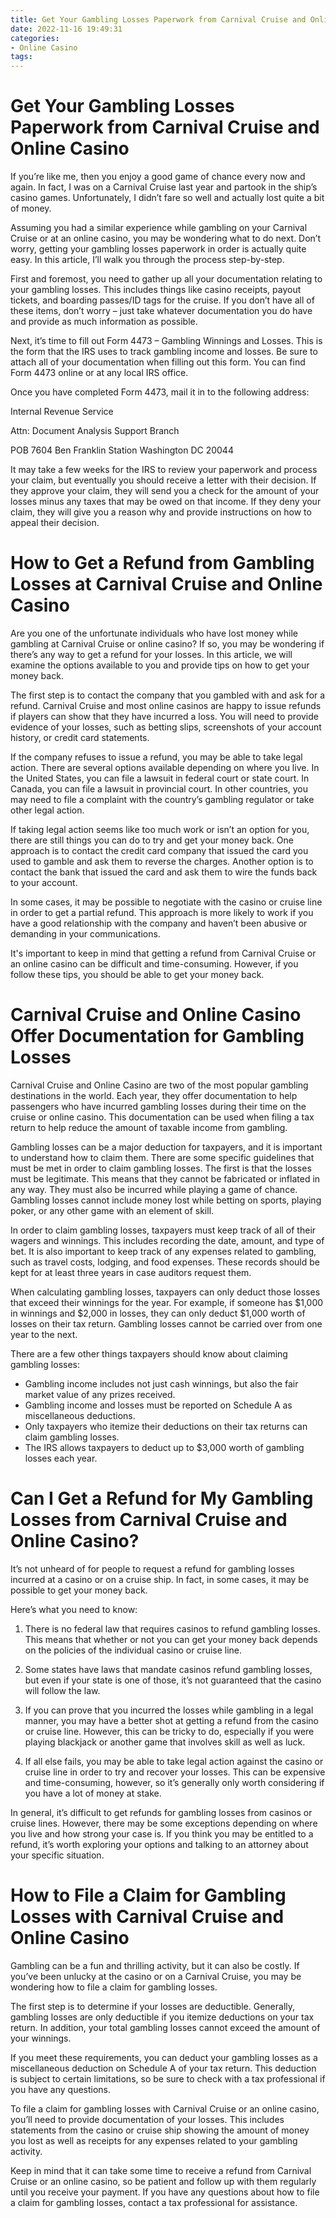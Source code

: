 ```yaml
---
title: Get Your Gambling Losses Paperwork from Carnival Cruise and Online Casino
date: 2022-11-16 19:49:31
categories:
- Online Casino
tags:
---
```



#  Get Your Gambling Losses Paperwork from Carnival Cruise and Online Casino

If you’re like me, then you enjoy a good game of chance every now and again. In fact, I was on a Carnival Cruise last year and partook in the ship’s casino games. Unfortunately, I didn’t fare so well and actually lost quite a bit of money.

Assuming you had a similar experience while gambling on your Carnival Cruise or at an online casino, you may be wondering what to do next. Don’t worry, getting your gambling losses paperwork in order is actually quite easy. In this article, I’ll walk you through the process step-by-step.

First and foremost, you need to gather up all your documentation relating to your gambling losses. This includes things like casino receipts, payout tickets, and boarding passes/ID tags for the cruise. If you don’t have all of these items, don’t worry – just take whatever documentation you do have and provide as much information as possible.

Next, it’s time to fill out Form 4473 – Gambling Winnings and Losses. This is the form that the IRS uses to track gambling income and losses. Be sure to attach all of your documentation when filling out this form. You can find Form 4473 online or at any local IRS office.

Once you have completed Form 4473, mail it in to the following address:

Internal Revenue Service

Attn: Document Analysis Support Branch

POB 7604 Ben Franklin Station
Washington DC 20044

It may take a few weeks for the IRS to review your paperwork and process your claim, but eventually you should receive a letter with their decision. If they approve your claim, they will send you a check for the amount of your losses minus any taxes that may be owed on that income. If they deny your claim, they will give you a reason why and provide instructions on how to appeal their decision.

#  How to Get a Refund from Gambling Losses at Carnival Cruise and Online Casino

Are you one of the unfortunate individuals who have lost money while gambling at Carnival Cruise or online casino? If so, you may be wondering if there’s any way to get a refund for your losses. In this article, we will examine the options available to you and provide tips on how to get your money back.

The first step is to contact the company that you gambled with and ask for a refund. Carnival Cruise and most online casinos are happy to issue refunds if players can show that they have incurred a loss. You will need to provide evidence of your losses, such as betting slips, screenshots of your account history, or credit card statements.

If the company refuses to issue a refund, you may be able to take legal action. There are several options available depending on where you live. In the United States, you can file a lawsuit in federal court or state court. In Canada, you can file a lawsuit in provincial court. In other countries, you may need to file a complaint with the country’s gambling regulator or take other legal action.

If taking legal action seems like too much work or isn’t an option for you, there are still things you can do to try and get your money back. One approach is to contact the credit card company that issued the card you used to gamble and ask them to reverse the charges. Another option is to contact the bank that issued the card and ask them to wire the funds back to your account.

In some cases, it may be possible to negotiate with the casino or cruise line in order to get a partial refund. This approach is more likely to work if you have a good relationship with the company and haven’t been abusive or demanding in your communications.

It's important to keep in mind that getting a refund from Carnival Cruise or an online casino can be difficult and time-consuming. However, if you follow these tips, you should be able to get your money back.

#  Carnival Cruise and Online Casino Offer Documentation for Gambling Losses

Carnival Cruise and Online Casino are two of the most popular gambling destinations in the world. Each year, they offer documentation to help passengers who have incurred gambling losses during their time on the cruise or online casino. This documentation can be used when filing a tax return to help reduce the amount of taxable income from gambling.

Gambling losses can be a major deduction for taxpayers, and it is important to understand how to claim them. There are some specific guidelines that must be met in order to claim gambling losses. The first is that the losses must be legitimate. This means that they cannot be fabricated or inflated in any way. They must also be incurred while playing a game of chance. Gambling losses cannot include money lost while betting on sports, playing poker, or any other game with an element of skill.

In order to claim gambling losses, taxpayers must keep track of all of their wagers and winnings. This includes recording the date, amount, and type of bet. It is also important to keep track of any expenses related to gambling, such as travel costs, lodging, and food expenses. These records should be kept for at least three years in case auditors request them.

When calculating gambling losses, taxpayers can only deduct those losses that exceed their winnings for the year. For example, if someone has $1,000 in winnings and $2,000 in losses, they can only deduct $1,000 worth of losses on their tax return. Gambling losses cannot be carried over from one year to the next.

There are a few other things taxpayers should know about claiming gambling losses: 

- Gambling income includes not just cash winnings, but also the fair market value of any prizes received. 
- Gambling income and losses must be reported on Schedule A as miscellaneous deductions. 
- Only taxpayers who itemize their deductions on their tax returns can claim gambling losses. 
- The IRS allows taxpayers to deduct up to $3,000 worth of gambling losses each year.

#  Can I Get a Refund for My Gambling Losses from Carnival Cruise and Online Casino?

It’s not unheard of for people to request a refund for gambling losses incurred at a casino or on a cruise ship. In fact, in some cases, it may be possible to get your money back.

Here’s what you need to know:

1. There is no federal law that requires casinos to refund gambling losses. This means that whether or not you can get your money back depends on the policies of the individual casino or cruise line.

2. Some states have laws that mandate casinos refund gambling losses, but even if your state is one of those, it’s not guaranteed that the casino will follow the law.

3. If you can prove that you incurred the losses while gambling in a legal manner, you may have a better shot at getting a refund from the casino or cruise line. However, this can be tricky to do, especially if you were playing blackjack or another game that involves skill as well as luck.

4. If all else fails, you may be able to take legal action against the casino or cruise line in order to try and recover your losses. This can be expensive and time-consuming, however, so it’s generally only worth considering if you have a lot of money at stake.

In general, it’s difficult to get refunds for gambling losses from casinos or cruise lines. However, there may be some exceptions depending on where you live and how strong your case is. If you think you may be entitled to a refund, it’s worth exploring your options and talking to an attorney about your specific situation.

#  How to File a Claim for Gambling Losses with Carnival Cruise and Online Casino

Gambling can be a fun and thrilling activity, but it can also be costly. If you’ve been unlucky at the casino or on a Carnival Cruise, you may be wondering how to file a claim for gambling losses.

The first step is to determine if your losses are deductible. Generally, gambling losses are only deductible if you itemize deductions on your tax return. In addition, your total gambling losses cannot exceed the amount of your winnings.

If you meet these requirements, you can deduct your gambling losses as a miscellaneous deduction on Schedule A of your tax return. This deduction is subject to certain limitations, so be sure to check with a tax professional if you have any questions.

To file a claim for gambling losses with Carnival Cruise or an online casino, you’ll need to provide documentation of your losses. This includes statements from the casino or cruise ship showing the amount of money you lost as well as receipts for any expenses related to your gambling activity.

Keep in mind that it can take some time to receive a refund from Carnival Cruise or an online casino, so be patient and follow up with them regularly until you receive your payment. If you have any questions about how to file a claim for gambling losses, contact a tax professional for assistance.